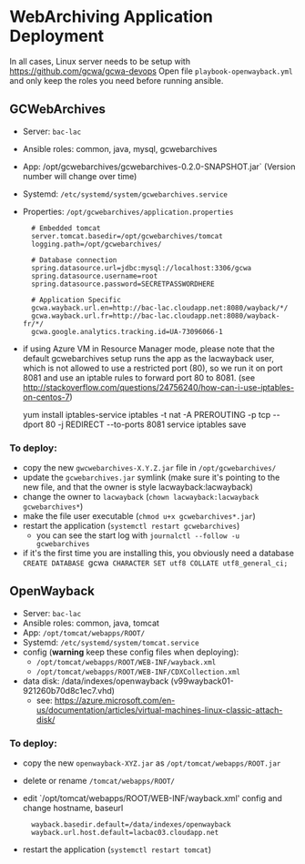 # WebArchiving Application Deployment

In all cases, Linux server needs to be setup with https://github.com/gcwa/gcwa-devops
Open file `playbook-openwayback.yml` and only keep the roles you need before running ansible.

## GCWebArchives 

- Server: `bac-lac`
- Ansible roles: common, java, mysql, gcwebarchives
- App: /opt/gcwebarchives/gcwebarchives-0.2.0-SNAPSHOT.jar`  (Version number will change over time)
- Systemd: `/etc/systemd/system/gcwebarchives.service`
- Properties: `/opt/gcwebarchives/application.properties`

        # Embedded tomcat
        server.tomcat.basedir=/opt/gcwebarchives/tomcat
        logging.path=/opt/gcwebarchives/

        # Database connection
        spring.datasource.url=jdbc:mysql://localhost:3306/gcwa
        spring.datasource.username=root
        spring.datasource.password=SECRETPASSWORDHERE

        # Application Specific
        gcwa.wayback.url.en=http://bac-lac.cloudapp.net:8080/wayback/*/
        gcwa.wayback.url.fr=http://bac-lac.cloudapp.net:8080/wayback-fr/*/
        gcwa.google.analytics.tracking.id=UA-73096066-1

- if using Azure VM in Resource Manager mode, please note that the default gcwebarchives setup runs the app as the lacwayback user, which is not allowed to use a restricted port (80), so we run it on port 8081 and use an iptable rules to forward port 80 to 8081. (see http://stackoverflow.com/questions/24756240/how-can-i-use-iptables-on-centos-7)
 
    yum install iptables-service
    iptables -t nat -A PREROUTING -p tcp --dport 80 -j REDIRECT --to-ports 8081
    service iptables save

### To deploy:

- copy the new `gwcwebarchives-X.Y.Z.jar` file in `/opt/gcwebarchives/`
- update the `gcwebarchives.jar` symlink (make sure it's pointing to the new file, and that the owner is style lacwayback:lacwayback)
- change the owner to `lacwayback` (`chown lacwayback:lacwayback gcwebarchives*`)
- make the file user executable (`chmod u+x gcwebarchives*.jar`)
- restart the application (`systemctl restart gcwebarchives`)
  - you can see the start log with `journalctl --follow -u gcwebarchives`
- if it's the first time you are installing this, you obviously need a database `CREATE DATABASE `gcwa` CHARACTER SET utf8 COLLATE utf8_general_ci;`

## OpenWayback

- Server: `bac-lac`
- Ansible roles: common, java, tomcat
- App: `/opt/tomcat/webapps/ROOT/`
- Systemd: `/etc/systemd/system/tomcat.service`
- config (**warning** keep these config files when deploying): 
    - `/opt/tomcat/webapps/ROOT/WEB-INF/wayback.xml`
    - `/opt/tomcat/webapps/ROOT/WEB-INF/CDXCollection.xml`
- data disk: /data/indexes/openwayback (v99wayback01-921260b70d8c1ec7.vhd)
    - see: https://azure.microsoft.com/en-us/documentation/articles/virtual-machines-linux-classic-attach-disk/      

### To deploy:

- copy the new `openwayback-XYZ.jar` as `/opt/tomcat/webapps/ROOT.jar`
- delete or rename `/tomcat/webapps/ROOT/`
- edit `/opt/tomcat/webapps/ROOT/WEB-INF/wayback.xml' config and change hostname, baseurl

        wayback.basedir.default=/data/indexes/openwayback
        wayback.url.host.default=lacbac03.cloudapp.net
        
- restart the application (`systemctl restart tomcat`)


